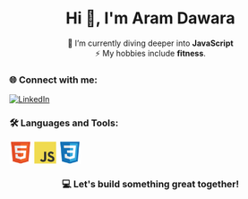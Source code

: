 <h1 align="center">Hi 👋, I'm Aram Dawara</h1>

<p align="center">
  🌱 I’m currently diving deeper into <strong>JavaScript</strong> <br>
  ⚡ My hobbies include <strong>fitness</strong>.
</p>

<h3 align="left">🌐 Connect with me:</h3>
<p align="left">
  <a href="https://www.linkedin.com/in/aram-dawara-528637202" target="_blank">
    <img src="https://img.shields.io/badge/LinkedIn-0077B5?style=for-the-badge&logo=linkedin&logoColor=white" alt="LinkedIn">
  </a>
</p>

<h3 align="left">🛠 Languages and Tools:</h3>
<p align="left">
  <img src="https://raw.githubusercontent.com/devicons/devicon/master/icons/html5/html5-original.svg" alt="HTML5" width="40" height="40"/>
  <img src="https://raw.githubusercontent.com/devicons/devicon/master/icons/javascript/javascript-original.svg" alt="JavaScript" width="40" height="40"/>
  <img src="https://raw.githubusercontent.com/devicons/devicon/master/icons/css3/css3-original.svg" alt="CSS3" width="40" height="40"/>
</p>

<h3 align="center">💻 Let's build something great together!</h3>

